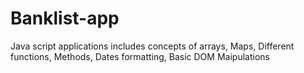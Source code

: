 # Banklist-app
Java script applications includes concepts of arrays, Maps, Different functions, Methods, Dates formatting, Basic DOM Maipulations
